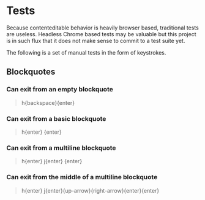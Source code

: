 # Tests

Because contenteditable behavior is heavily browser based, traditional tests are useless. Headless
Chrome based tests may be valuable but this project is in such flux that it does not make sense
to commit to a test suite yet.

The following is a set of manual tests in the form of keystrokes.

## Blockquotes

### Can exit from an empty blockquote

> h{backspace}{enter}

### Can exit from a basic blockquote

> h{enter}
> {enter}

### Can exit from a multiline blockquote

> h{enter}
> j{enter}
> {enter}

### Can exit from the middle of a multiline blockquote

> h{enter}
> j{enter}{up-arrow}{right-arrow}{enter}{enter}
